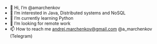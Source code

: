 - 👋 Hi, I’m @amarchenkov
- 👀 I’m interested in Java, Distributed systems and NoSQL
- 🌱 I’m currently learning Python
- 💞️ I’m looking for remote work
- 📫 How to reach me andrej.marchenkov@gmail.com @a_marchenkov (Telegram)
